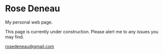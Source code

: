 # Rose Deneau
My personal web page.

This page is currently under construction. Please alert me to any issues you may find.

rosedeneau@gmail.com


